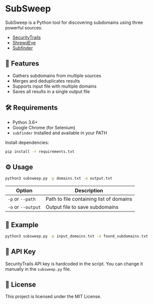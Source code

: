 # SubSweep

SubSweep is a Python tool for discovering subdomains using three powerful sources:

- [SecurityTrails](https://securitytrails.com/)
- [ShrewdEye](https://shrewdeye.app/)
- [Subfinder](https://github.com/projectdiscovery/subfinder)

## 🚀 Features

- Gathers subdomains from multiple sources
- Merges and deduplicates results
- Supports input file with multiple domains
- Saves all results in a single output file

## 🛠 Requirements

- Python 3.6+
- Google Chrome (for Selenium)
- `subfinder` installed and available in your PATH

Install dependencies:

```bash
pip install -r requirements.txt
```

## ⚙️ Usage

```bash
python3 subsweep.py -p domains.txt -o output.txt
```

| Option | Description |
|--------|-------------|
| `-p` or `--path`   | Path to file containing list of domains |
| `-o` or `--output` | Output file to save subdomains |

## 📌 Example

```bash
python3 subsweep.py -p input_domains.txt -o found_subdomains.txt
```

## 🔐 API Key

SecurityTrails API key is hardcoded in the script. You can change it manually in the `subsweep.py` file.

## 📄 License

This project is licensed under the MIT License.
